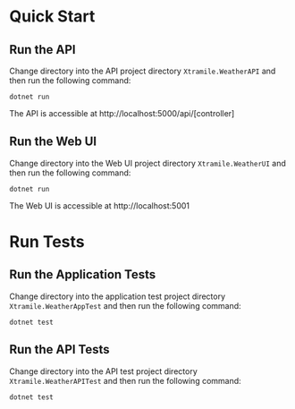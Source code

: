 # Quick Start

## Run the API
Change directory into the API project directory `Xtramile.WeatherAPI` and then run the following command:
```
dotnet run
```
The API is accessible at http://localhost:5000/api/[controller]

## Run the Web UI
Change directory into the Web UI project directory `Xtramile.WeatherUI` and then run the following command:
```
dotnet run
```
The Web UI is accessible at http://localhost:5001

# Run Tests

## Run the Application Tests
Change directory into the application test project directory `Xtramile.WeatherAppTest` and then run the following command:
```
dotnet test
```

## Run the API Tests
Change directory into the API test project directory `Xtramile.WeatherAPITest` and then run the following command:
```
dotnet test
```